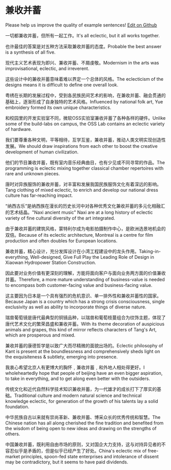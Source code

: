 # 兼收并蓄

Please help us improve the quality of example sentences! [Edit on Github](https://github.com/jiyushe/jiyu-example-sentence-source/blob/main/chinese/jianshoubingxu.md)

<p><span class="chinese">一切都兼收并蓄，但所有一起工作。</span><span class="english">It's all eclectic, but it all works together.</span></p>

<p><span class="chinese">也许最佳的答案是对五种方法采取兼收并蓄的态度。</span><span class="english">Probable the best answer is a synthesis of all five.</span></p>

<p><span class="chinese">现代主义艺术表现为即兴、兼收并蓄、不屑虔敬。</span><span class="english">Modernism in the arts was improvisational, eclectic, and irreverent.</span></p>

<p><span class="chinese">这些设计中的兼收并蓄意味着难以界定一个总体的风格。</span><span class="english">The eclecticism of the designs means it is difficult to define one overall look.</span></p>

<p><span class="chinese">粤绣在长期的发展过程中，受到各民族民间艺术的影响，在兼收并蓄、融会贯通的基础上，逐渐形成了自身独特的艺术风格。</span><span class="english">Influenced by national folk art, Yue embroidery formed its own unique characteristics.</span></p>

<p><span class="chinese">和校园里的开发实验室不同，微软OSS实验室兼收并蓄了各种各样的硬件。</span><span class="english">Unlike some of the build-labs on campus, the OSS Lab contains an eclectic variety of hardware.</span></p>

<p><span class="chinese">我们要尊重各种文明，平等相待，互学互鉴，兼收并蓄，推动人类文明实现创造性发展。</span><span class="english">We should draw inspirations from each other to boost the creative development of human civilization.</span></p>

<p><span class="chinese">他们的节目兼收并蓄，既有室内音乐经典曲目，也有少见或不同寻常的作品。</span><span class="english">The programming is eclectic mixing together classical chamber repertoires with rare and unknown pieces.</span></p>

<p><span class="chinese">唐时对异族服饰的兼收并蓄，对丰富和发展我国民族服饰文化有着深远的影响。</span><span class="english">Tang clothing of mixed eclectic, to enrich and develop our national dress culture has far-reaching impact.</span></p>

<p><span class="chinese">“纳西古乐”是纳西族在漫长的历史长河中对各种优秀文化兼收并蓄的多元化相融汇的艺术结晶。</span><span class="english">"Naxi ancient music" Naxi are at a long history of eclectic variety of fine cultural diversity of the art integrated.</span></p>

<p><span class="chinese">由于兼收并蓄的建筑风格，蒙特利尔成为电影拍摄制作中心，是欧洲选景地机会的双倍。</span><span class="english">Because of its eclectic architecture, Montreal is a centre for film production and often doubles for European locations.</span></p>

<p><span class="chinese">兼收并蓄，精心设计，充分发挥设计在小湾工程建设中的龙头作用。</span><span class="english">Taking-in-everything, Well-designed, Give Full Play the Leading Role of Design in Xiaowan Hydropower Station Construction.</span></p>

<p><span class="chinese">因此要对业务价值有更深刻的理解，方能将面向客户与面向业务两方面的价值兼收并蓄。</span><span class="english">Therefore, a more mature understanding of business-value is needed to encompass both customer-facing value and business-facing value.</span></p>

<p><span class="chinese">这主要因为日本是一个具有强烈的危机意识、单一排外性和兼收并蓄性的国家。</span><span class="english">Because Japan is a country which has a strong crisis consciousness, single exclusivity as well as ability to incorporate things of diverse nature.</span></p>

<p><span class="chinese">瑞兽葡萄镜是唐代最典型的铜镜品种，以瑞兽和葡萄枝蔓组合为纹饰主题，体现了唐代艺术文化的繁荣昌盛和兼收并蓄。</span><span class="english">With its theme decoration of auspicious animals and grapes, this kind of mirror reflects characters of Tang's Art, which are prosperous and mixed.</span></p>

<p><span class="chinese">兼收并蓄的康德哲学是以致广大而尽精微的面貌出场的。</span><span class="english">Eclectic philosophy of Kant is present at the boundlessness and comprehensively sheds light on the exquisiteness & subtlety, emerging into presence.</span></p>

<p><span class="chinese">我衷心希望北京人有更博大的胸怀﹐兼收并蓄﹐和外地人相处得更好。</span><span class="english">I wholeheartedly hope that people of beijing have an even bigger aspiration, to take in everything, and to get along even better with the outsiders.</span></p>

<p><span class="chinese">传统文化和近代自然科学技术知识兼收并蓄，为一代雄才的成长打下了厚实的基础。</span><span class="english">Traditional culture and modern natural science and technical knowledge eclectic, for generation of the growth of his talents lay a solid foundation.</span></p>

<p><span class="chinese">中华民族自古以来就有崇尚革新、兼收并蓄、博采众长的优秀传统和智慧。</span><span class="english">The Chinese nation has all along cherished the fine tradition and benefited from the wisdom of being open to new ideas and drawing on the strengths of others.</span></p>

<p><span class="chinese">中国兼收并蓄，既利用自由市场的原则，又对国企大力支持，这与对持异见者的不容忍似乎是矛盾的，但是似乎已经产生了好处。</span><span class="english">China's eclectic mix of free-market principles, spoon-fed state enterprises and intolerance of dissent may be contradictory, but it seems to have paid dividends.</span></p>

